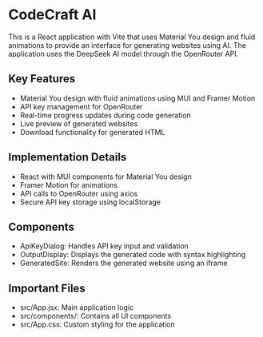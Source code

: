 <!-- Use this file to provide workspace-specific custom instructions to Copilot. For more details, visit https://code.visualstudio.com/docs/copilot/copilot-customization#_use-a-githubcopilotinstructionsmd-file -->

# CodeCraft AI

This is a React application with Vite that uses Material You design and fluid animations to provide an interface for generating websites using AI. The application uses the DeepSeek AI model through the OpenRouter API.

## Key Features

- Material You design with fluid animations using MUI and Framer Motion
- API key management for OpenRouter
- Real-time progress updates during code generation
- Live preview of generated websites
- Download functionality for generated HTML

## Implementation Details

- React with MUI components for Material You design
- Framer Motion for animations
- API calls to OpenRouter using axios
- Secure API key storage using localStorage

## Components

- ApiKeyDialog: Handles API key input and validation
- OutputDisplay: Displays the generated code with syntax highlighting
- GeneratedSite: Renders the generated website using an iframe

## Important Files

- src/App.jsx: Main application logic
- src/components/: Contains all UI components
- src/App.css: Custom styling for the application
